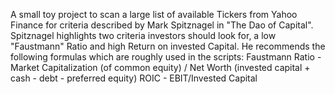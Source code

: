A small toy project to scan a large list of available Tickers from Yahoo Finance for criteria described by Mark Spitznagel in "The Dao of Capital". Spitznagel highlights two criteria investors should look for,
a low "Faustmann" Ratio and high Return on invested Capital.
He recommends the following formulas which are roughly used in the scripts:
Faustmann Ratio - Market Capitalization (of common equity) / Net Worth (invested capital + cash - debt - preferred equity)
ROIC - EBIT/Invested Capital
